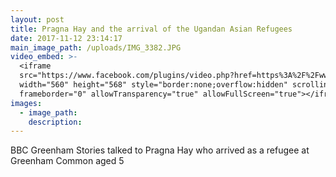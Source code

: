 ```yaml
---
layout: post
title: Pragna Hay and the arrival of the Ugandan Asian Refugees
date: 2017-11-12 23:14:17
main_image_path: /uploads/IMG_3382.JPG
video_embed: >-
  <iframe
  src="https://www.facebook.com/plugins/video.php?href=https%3A%2F%2Fwww.facebook.com%2FBBCSouthNews%2Fvideos%2F10155518085842936%2F&show_text=1&width=560"
  width="560" height="568" style="border:none;overflow:hidden" scrolling="no"
  frameborder="0" allowTransparency="true" allowFullScreen="true"></iframe>
images:
  - image_path:
    description:
---
```



BBC Greenham Stories talked to Pragna Hay who arrived as a refugee at Greenham Common aged 5